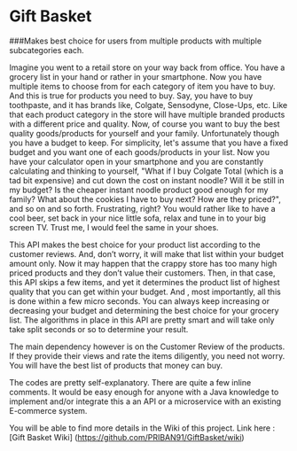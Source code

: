 # Gift Basket
###Makes best choice for users from multiple products with multiple subcategories each.

Imagine you went to a retail store on your way back from office. You have a grocery list in your hand or rather in your smartphone. Now you have multiple items to choose from for each category of item you have to buy. And this is true for products you need to buy. Say, you have to buy toothpaste, and it has brands like, Colgate, Sensodyne, Close-Ups, etc. Like that each product category in the store will have multiple branded products with a different price and quality. Now, of course you want to buy the best quality goods/products for yourself and your family. Unfortunately though you have a budget to keep. For simplicity, let's assume that you have a fixed budget and you want one of each goods/products in your list. Now you have your calculator open in your smartphone and you are constantly calculating and thinking to yourself, "What if I buy Colgate Total (which is a tad bit expensive) and cut down the cost on instant noodle? Will it be still in my budget? Is the cheaper instant noodle product good enough for my family? What about the cookies I have to buy next? How are they priced?", and so on and so forth. Frustrating, right? You would rather like to have a cool beer, set back in your nice little sofa, relax and tune in to your big screen TV. Trust me, I would feel the same in your shoes.

This API makes the best choice for your product list according to the customer reviews. And, don’t worry, it will make that list within your budget amount only. Now it may happen that the crappy store has too many high priced products and they don’t value their customers. Then, in that case, this API skips a few items, and yet it determines the product list of highest quality that you can get within your budget. And , most importantly, all this is done within a few micro seconds. You can always keep increasing or decreasing your budget and determining the best choice for your grocery list. The algorithms in place in this API are pretty smart and will take only take split seconds or so to determine your result.

The main dependency however is on the Customer Review of the products. If they provide their views and rate the items diligently, you need not worry. You will have the best list of products that money can buy.

The codes are pretty self-explanatory. There are quite a few inline comments. It would be easy enough for anyone with a Java knowledge to implement and/or integrate this a an API or a microservice with an existing E-commerce system.

You will be able to find more details in the Wiki of this project. Link here : [Gift Basket Wiki] (https://github.com/PRIBAN91/GiftBasket/wiki) 
